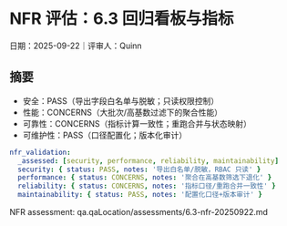 # NFR 评估：6.3 回归看板与指标

日期：2025-09-22｜评审人：Quinn

## 摘要

- 安全：PASS（导出字段白名单与脱敏；只读权限控制）
- 性能：CONCERNS（大批次/高基数过滤下的聚合性能）
- 可靠性：CONCERNS（指标计算一致性；重跑合并与状态映射）
- 可维护性：PASS（口径配置化；版本化审计）

```yaml
nfr_validation:
  _assessed: [security, performance, reliability, maintainability]
  security: { status: PASS, notes: '导出白名单/脱敏，RBAC 只读' }
  performance: { status: CONCERNS, notes: '聚合在高基数筛选下退化' }
  reliability: { status: CONCERNS, notes: '指标口径/重跑合并一致性' }
  maintainability: { status: PASS, notes: '配置化口径+版本审计' }
```

NFR assessment: qa.qaLocation/assessments/6.3-nfr-20250922.md

